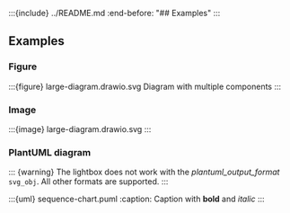 <!-- markdownlint-disable MD041 -->

:::{include} ../README.md
:end-before: "## Examples"
:::

## Examples

### Figure

:::{figure} large-diagram.drawio.svg
Diagram with multiple components
:::

### Image

:::{image} large-diagram.drawio.svg
:::

### PlantUML diagram

::: {warning}
The lightbox does not work with the *plantuml_output_format* `svg_obj`. All other formats are supported.
:::

:::{uml} sequence-chart.puml
:caption: Caption with **bold** and *italic*
:::
